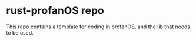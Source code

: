 # rust-profanOS repo

This repo contains a template for coding in profanOS, and the lib that needs to be used.